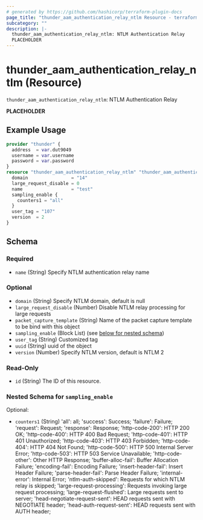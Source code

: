 ```yaml
---
# generated by https://github.com/hashicorp/terraform-plugin-docs
page_title: "thunder_aam_authentication_relay_ntlm Resource - terraform-provider-thunder"
subcategory: ""
description: |-
  thunder_aam_authentication_relay_ntlm: NTLM Authentication Relay
  PLACEHOLDER
---
```


# thunder_aam_authentication_relay_ntlm (Resource)

`thunder_aam_authentication_relay_ntlm`: NTLM Authentication Relay

__PLACEHOLDER__

## Example Usage

```terraform
provider "thunder" {
  address  = var.dut9049
  username = var.username
  password = var.password
}
resource "thunder_aam_authentication_relay_ntlm" "thunder_aam_authentication_relay_ntlm" {
  domain                = "14"
  large_request_disable = 0
  name                  = "test"
  sampling_enable {
    counters1 = "all"
  }
  user_tag = "107"
  version  = 2
}
```

<!-- schema generated by tfplugindocs -->
## Schema

### Required

- `name` (String) Specify NTLM authentication relay name

### Optional

- `domain` (String) Specify NTLM domain, default is null
- `large_request_disable` (Number) Disable NTLM relay processing for large requests
- `packet_capture_template` (String) Name of the packet capture template to be bind with this object
- `sampling_enable` (Block List) (see [below for nested schema](#nestedblock--sampling_enable))
- `user_tag` (String) Customized tag
- `uuid` (String) uuid of the object
- `version` (Number) Specify NTLM version, default is NTLM 2

### Read-Only

- `id` (String) The ID of this resource.

<a id="nestedblock--sampling_enable"></a>
### Nested Schema for `sampling_enable`

Optional:

- `counters1` (String) 'all': all; 'success': Success; 'failure': Failure; 'request': Request; 'response': Response; 'http-code-200': HTTP 200 OK; 'http-code-400': HTTP 400 Bad Request; 'http-code-401': HTTP 401 Unauthorized; 'http-code-403': HTTP 403 Forbidden; 'http-code-404': HTTP 404 Not Found; 'http-code-500': HTTP 500 Internal Server Error; 'http-code-503': HTTP 503 Service Unavailable; 'http-code-other': Other HTTP Response; 'buffer-alloc-fail': Buffer Allocation Failure; 'encoding-fail': Encoding Failure; 'insert-header-fail': Insert Header Failure; 'parse-header-fail': Parse Header Failure; 'internal-error': Internal Error; 'ntlm-auth-skipped': Requests for which NTLM relay is skipped; 'large-request-processing': Requests invoking large request processing; 'large-request-flushed': Large requests sent to server; 'head-negotiate-request-sent': HEAD requests sent with NEGOTIATE header; 'head-auth-request-sent': HEAD requests sent with AUTH header;



